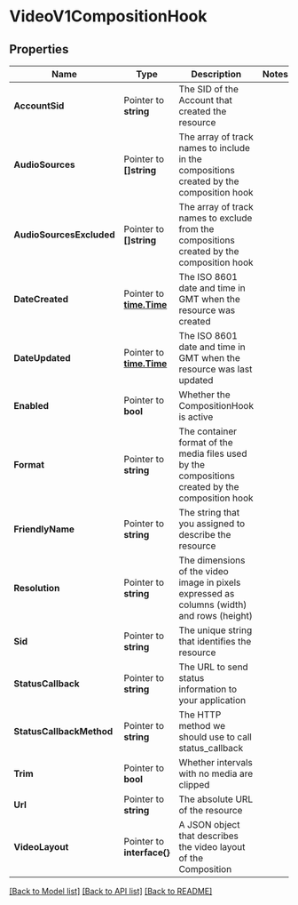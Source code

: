 # VideoV1CompositionHook

## Properties

Name | Type | Description | Notes
------------ | ------------- | ------------- | -------------
**AccountSid** | Pointer to **string** | The SID of the Account that created the resource |
**AudioSources** | Pointer to **[]string** | The array of track names to include in the compositions created by the composition hook |
**AudioSourcesExcluded** | Pointer to **[]string** | The array of track names to exclude from the compositions created by the composition hook |
**DateCreated** | Pointer to [**time.Time**](time.Time.md) | The ISO 8601 date and time in GMT when the resource was created |
**DateUpdated** | Pointer to [**time.Time**](time.Time.md) | The ISO 8601 date and time in GMT when the resource was last updated |
**Enabled** | Pointer to **bool** | Whether the CompositionHook is active |
**Format** | Pointer to **string** | The container format of the media files used by the compositions created by the composition hook |
**FriendlyName** | Pointer to **string** | The string that you assigned to describe the resource |
**Resolution** | Pointer to **string** | The dimensions of the video image in pixels expressed as columns (width) and rows (height) |
**Sid** | Pointer to **string** | The unique string that identifies the resource |
**StatusCallback** | Pointer to **string** | The URL to send status information to your application |
**StatusCallbackMethod** | Pointer to **string** | The HTTP method we should use to call status_callback |
**Trim** | Pointer to **bool** | Whether intervals with no media are clipped |
**Url** | Pointer to **string** | The absolute URL of the resource |
**VideoLayout** | Pointer to **interface{}** | A JSON object that describes the video layout of the Composition |

[[Back to Model list]](../README.md#documentation-for-models) [[Back to API list]](../README.md#documentation-for-api-endpoints) [[Back to README]](../README.md)


